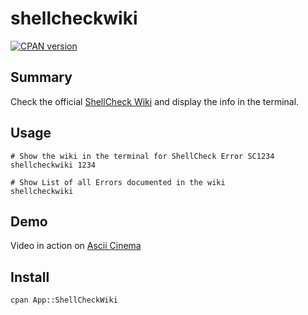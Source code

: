 # shellcheckwiki

[![CPAN version](https://badge.fury.io/pl/App-ShellCheckWiki.svg)](https://badge.fury.io/pl/App-ShellCheckWiki)

Summary
-------

Check the official [ShellCheck Wiki](https://github.com/koalaman/shellcheck/wiki) and display the info in the terminal.

Usage
-----

    # Show the wiki in the terminal for ShellCheck Error SC1234
    shellcheckwiki 1234   

    # Show List of all Errors documented in the wiki
    shellcheckwiki

Demo
----

Video in action on [Ascii Cinema](https://asciinema.org/a/J0z2MZTJe8iesCGk2OsEL3sWb)

Install
-------

    cpan App::ShellCheckWiki



